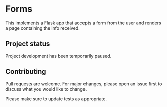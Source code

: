 # Forms
This implements a Flask app that accepts a form from the user and renders a page containing the info received.

## Project status
Project development has been temporarily paused.

## Contributing
Pull requests are welcome. For major changes, please open an issue first to discuss what you would like to change.

Please make sure to update tests as appropriate.